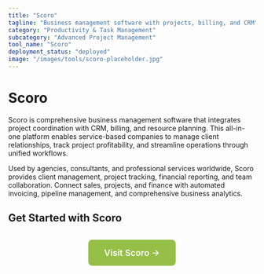 ```yaml
---
title: "Scoro"
tagline: "Business management software with projects, billing, and CRM"
category: "Productivity & Task Management"
subcategory: "Advanced Project Management"
tool_name: "Scoro"
deployment_status: "deployed"
image: "/images/tools/scoro-placeholder.jpg"
---
```


# Scoro

Scoro is comprehensive business management software that integrates project coordination with CRM, billing, and resource planning. This all-in-one platform enables service-based companies to manage client relationships, track project profitability, and streamline operations through unified workflows.

Used by agencies, consultants, and professional services worldwide, Scoro provides client management, project tracking, financial reporting, and team collaboration. Connect sales, projects, and finance with automated invoicing, pipeline management, and comprehensive business analytics.

## Get Started with Scoro

<div style="text-align: center; margin: 2rem 0;">
  <a href="https://www.scoro.com" target="_blank" rel="noopener noreferrer" style="display: inline-block; background: #96BF47; color: white; padding: 1rem 2rem; text-decoration: none; border-radius: 8px; font-weight: 600; font-size: 1.1rem;">Visit Scoro →</a>
</div>